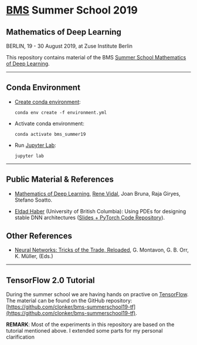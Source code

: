 # [BMS](https://www.math-berlin.de/) Summer School 2019
## Mathematics of Deep Learning

BERLIN, 19 - 30 August 2019, at Zuse Institute Berlin

This repository contains material of the BMS [Summer School Mathematics of Deep Learning](https://www.math-berlin.de/).

---
## Conda Environment

- [Create conda environment](https://docs.conda.io/projects/conda/en/latest/user-guide/tasks/manage-environments.html):

  `conda env create -f environment.yml`

- Activate conda environment:

  `conda activate bms_summer19`

- Run [Jupyter Lab](https://jupyterlab.readthedocs.io/en/stable/index.html#):

  `jupyter lab`
  
---
## Public Material & References

- [Mathematics of Deep Learning](https://arxiv.org/abs/1712.04741), [Rene Vidal](http://cis.jhu.edu/~rvidal/), Joan Bruna, Raja Giryes, Stefano Soatto.
  
- [Eldad Haber](https://eldad-haber.webnode.com/) (University of British Columbia): Using PDEs for designing stable DNN architectures ([Slides + PyTorch Code Repository](https://github.com/eldadHaber/CompAI)).

## Other References 

- [Neural Networks: Tricks of the Trade, Reloaded](https://www.springer.com/gp/book/9783642352881), G. Montavon, G. B. Orr, K. Müller, (Eds.)

---
## TensorFlow 2.0 Tutorial

During the summer school we are having hands on practive on [TensorFlow](https://www.tensorflow.org). The material can be found on the GitHub repository: [https://github.com/clonker/bms-summerschool19-tf](https://github.com/clonker/bms-summerschool19-tf). 

**REMARK**: Most of the experiments in this repository are based on the tutorial mentioned above. I extended some parts for my personal clarification

